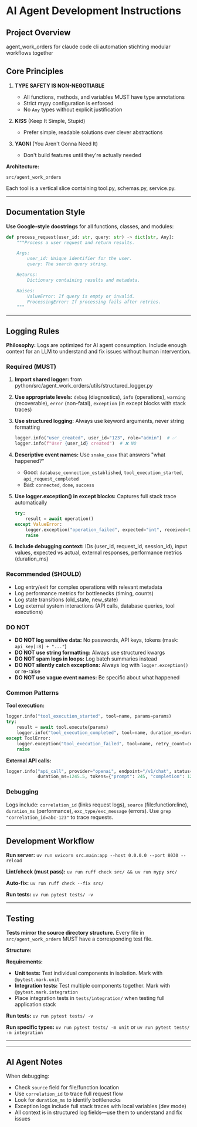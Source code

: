 # AI Agent Development Instructions

## Project Overview

agent_work_orders for claude code cli automation stichting modular workflows together

## Core Principles

1. **TYPE SAFETY IS NON-NEGOTIABLE**
   - All functions, methods, and variables MUST have type annotations
   - Strict mypy configuration is enforced
   - No `Any` types without explicit justification

2. **KISS** (Keep It Simple, Stupid)
   - Prefer simple, readable solutions over clever abstractions

3. **YAGNI** (You Aren't Gonna Need It)
   - Don't build features until they're actually needed

**Architecture:**

```
src/agent_work_orders
```

Each tool is a vertical slice containing tool.py, schemas.py, service.py.

---

## Documentation Style

**Use Google-style docstrings** for all functions, classes, and modules:

```python
def process_request(user_id: str, query: str) -> dict[str, Any]:
    """Process a user request and return results.

    Args:
        user_id: Unique identifier for the user.
        query: The search query string.

    Returns:
        Dictionary containing results and metadata.

    Raises:
        ValueError: If query is empty or invalid.
        ProcessingError: If processing fails after retries.
    """
```

---

## Logging Rules

**Philosophy:** Logs are optimized for AI agent consumption. Include enough context for an LLM to understand and fix issues without human intervention.

### Required (MUST)

1. **Import shared logger:** from python/src/agent_work_orders/utils/structured_logger.py

2. **Use appropriate levels:** `debug` (diagnostics), `info` (operations), `warning` (recoverable), `error` (non-fatal), `exception` (in except blocks with stack traces)

3. **Use structured logging:** Always use keyword arguments, never string formatting

   ```python
   logger.info("user_created", user_id="123", role="admin")  # ✅
   logger.info(f"User {user_id} created")  # ❌ NO
   ```

4. **Descriptive event names:** Use `snake_case` that answers "what happened?"
   - Good: `database_connection_established`, `tool_execution_started`, `api_request_completed`
   - Bad: `connected`, `done`, `success`

5. **Use logger.exception() in except blocks:** Captures full stack trace automatically

   ```python
   try:
       result = await operation()
   except ValueError:
       logger.exception("operation_failed", expected="int", received=type(value).__name__)
       raise
   ```

6. **Include debugging context:** IDs (user_id, request_id, session_id), input values, expected vs actual, external responses, performance metrics (duration_ms)

### Recommended (SHOULD)

- Log entry/exit for complex operations with relevant metadata
- Log performance metrics for bottlenecks (timing, counts)
- Log state transitions (old_state, new_state)
- Log external system interactions (API calls, database queries, tool executions)

### DO NOT

- **DO NOT log sensitive data:** No passwords, API keys, tokens (mask: `api_key[:8] + "..."`)
- **DO NOT use string formatting:** Always use structured kwargs
- **DO NOT spam logs in loops:** Log batch summaries instead
- **DO NOT silently catch exceptions:** Always log with `logger.exception()` or re-raise
- **DO NOT use vague event names:** Be specific about what happened

### Common Patterns

**Tool execution:**

```python
logger.info("tool_execution_started", tool=name, params=params)
try:
    result = await tool.execute(params)
    logger.info("tool_execution_completed", tool=name, duration_ms=duration)
except ToolError:
    logger.exception("tool_execution_failed", tool=name, retry_count=count)
    raise
```

**External API calls:**

```python
logger.info("api_call", provider="openai", endpoint="/v1/chat", status=200,
            duration_ms=1245.5, tokens={"prompt": 245, "completion": 128})
```

### Debugging

Logs include: `correlation_id` (links request logs), `source` (file:function:line), `duration_ms` (performance), `exc_type/exc_message` (errors). Use `grep "correlation_id=abc-123"` to trace requests.

---

## Development Workflow

**Run server:** `uv run uvicorn src.main:app --host 0.0.0.0 --port 8030 --reload`

**Lint/check (must pass):** `uv run ruff check src/ && uv run mypy src/`

**Auto-fix:** `uv run ruff check --fix src/`

**Run tests:** `uv run pytest tests/ -v`

---

## Testing

**Tests mirror the source directory structure.** Every file in `src/agent_work_orders` MUST have a corresponding test file.

**Structure:**

**Requirements:**

- **Unit tests:** Test individual components in isolation. Mark with `@pytest.mark.unit`
- **Integration tests:** Test multiple components together. Mark with `@pytest.mark.integration`
- Place integration tests in `tests/integration/` when testing full application stack

**Run tests:** `uv run pytest tests/ -v`

**Run specific types:** `uv run pytest tests/ -m unit` or `uv run pytest tests/ -m integration`

---

---

## AI Agent Notes

When debugging:

- Check `source` field for file/function location
- Use `correlation_id` to trace full request flow
- Look for `duration_ms` to identify bottlenecks
- Exception logs include full stack traces with local variables (dev mode)
- All context is in structured log fields—use them to understand and fix issues
